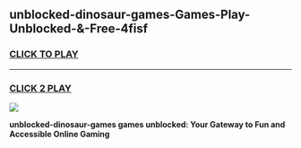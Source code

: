 
## unblocked-dinosaur-games-Games-Play-Unblocked-&-Free-4fisf
<h3>
<a href="https://premium76.site?title=unblocked-dinosaur-games&ref=24A">CLICK TO PLAY</a></h3>
<hr>

<h3>
<a href="https://premium76.site?title=unblocked-dinosaur-games&ref=24A">CLICK 2 PLAY</a>
  
</h3>

<a href="https://premium76.site?title=unblocked-dinosaur-games&ref=24A"><img src="https://clearcache.store/games.png"></a>


**unblocked-dinosaur-games games unblocked: Your Gateway to Fun and Accessible Online Gaming**
